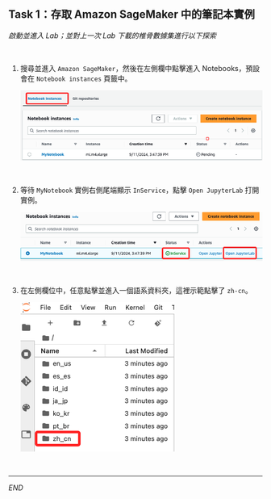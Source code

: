 ## Task 1：存取 Amazon SageMaker 中的筆記本實例

_啟動並進入 Lab；並對上一次 Lab 下載的椎骨數據集進行以下探索_

<br>

1. 搜尋並進入 `Amazon SageMaker`，然後在左側欄中點擊進入 Notebooks，預設會在 `Notebook instances` 頁籤中。

    ![](images/img_02.png)

<br>

2. 等待 `MyNotebook` 實例右側尾端顯示 `InService`，點擊 `Open JupyterLab` 打開實例。

    ![](images/img_03.png)

<br>

3. 在左側欄位中，任意點擊並進入一個語系資料夾，這裡示範點擊了 `zh-cn`。

    ![](images/img_04.png)

<br>

___

_END_